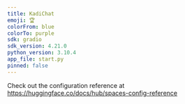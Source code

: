 ```yaml
---
title: KadiChat
emoji: 🏆
colorFrom: blue
colorTo: purple
sdk: gradio
sdk_version: 4.21.0
python_version: 3.10.4
app_file: start.py
pinned: false
---
```


Check out the configuration reference at https://huggingface.co/docs/hub/spaces-config-reference
